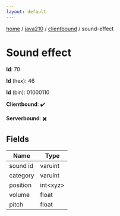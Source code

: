 ```yaml
---
layout: default
---
```


[home](/)  /  [java210](/protocol/java210)  /  [clientbound](/protocol/java210/clientbound)  /  sound-effect

# Sound effect

**Id**: 70

**Id** (hex): 46

**Id** (bin): 01000110

**Clientbound**: ✔️

**Serverbound**: ✖️

## Fields

Name | Type
---|---
sound id | varuint
category | varuint
position | int&lt;xyz&gt;
volume | float
pitch | float
